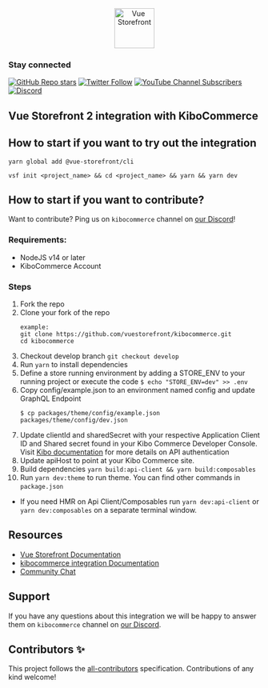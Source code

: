 <div align="center">
  <img src="https://user-images.githubusercontent.com/1626923/137092657-fb398d20-b592-4661-a1f9-4135db0b61d5.png" alt="Vue Storefront" height="80px" />
</div>

### Stay connected

[![GitHub Repo stars](https://img.shields.io/github/stars/vuestorefront/vue-storefront?style=social)](https://github.com/vuestorefront/vue-storefront)
[![Twitter Follow](https://img.shields.io/twitter/follow/vuestorefront?style=social)](https://twitter.com/vuestorefront)
[![YouTube Channel Subscribers](https://img.shields.io/youtube/channel/subscribers/UCkm1F3Cglty3CE1QwKQUhhg?style=social)](https://www.youtube.com/c/VueStorefront)
[![Discord](https://img.shields.io/discord/770285988244750366?label=join%20discord&logo=Discord&logoColor=white)](https://discord.vuestorefront.io)

## Vue Storefront 2 integration with KiboCommerce

<!-- ALL-CONTRIBUTORS-BADGE:START - Do not remove or modify this section -->
<!-- ALL-CONTRIBUTORS-BADGE:END -->

## How to start if you want to try out the integration

```
yarn global add @vue-storefront/cli
```
```
vsf init <project_name> && cd <project_name> && yarn && yarn dev
```

## How to start if you want to contribute?

Want to contribute? Ping us on `kibocommerce` channel on [our Discord](https://discord.vuestorefront.io)!

### Requirements:
- NodeJS v14 or later
- KiboCommerce Account
### Steps
1. Fork the repo
2. Clone your fork of the repo
    ```
    example:
    git clone https://github.com/vuestorefront/kibocommerce.git
    cd kibocommerce
    ```
3. Checkout develop branch `git checkout develop`
4. Run `yarn` to install dependencies
5. Define a store running environment by adding a STORE_ENV to your running project or execute the code
    ```$ echo "STORE_ENV=dev" >> .env```
6. Copy config/example.json to an environment named config and update GraphQL Endpoint
    ```
    $ cp packages/theme/config/example.json packages/theme/config/dev.json
    ```
7. Update clientId and sharedSecret with your respective Application Client ID and Shared secret found in your Kibo Commerce Developer Console.  Visit [Kibo documentation](https://apidocs.kibong-perf.com/?spec=graphql#auth) for more details on API authentication
8. Update apiHost to point at your Kibo Commerce site.
9. Build dependencies `yarn build:api-client && yarn build:composables`
10. Run `yarn dev:theme` to run theme. You can find other commands in `package.json`

- If you need HMR on Api Client/Composables run `yarn dev:api-client` or `yarn dev:composables` on a separate terminal window.

## Resources

- [Vue Storefront Documentation](https://docs.vuestorefront.io/v2/)
- [kibocommerce integration Documentation](https://docs.vuestorefront.io/kibocommerce)
- [Community Chat](https://discord.vuestorefront.io)

## Support

If you have any questions about this integration we will be happy to answer them on `kibocommerce` channel on [our Discord](discord.vuestorefront.io).

## Contributors ✨

<!-- ALL-CONTRIBUTORS-LIST:START - Do not remove or modify this section -->

<!-- ALL-CONTRIBUTORS-LIST:END -->

This project follows the [all-contributors](https://github.com/all-contributors/all-contributors) specification. Contributions of any kind welcome!
